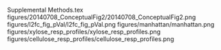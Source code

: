 Supplemental Methods.tex
figures/20140708_ConceptualFig2/20140708_ConceptualFig2.png
figures/l2fc_fig_pVal/l2fc_fig_pVal.png
figures/manhattan/manhattan.png
figures/xylose_resp_profiles/xylose_resp_profiles.png
figures/cellulose_resp_profiles/cellulose_resp_profiles.png